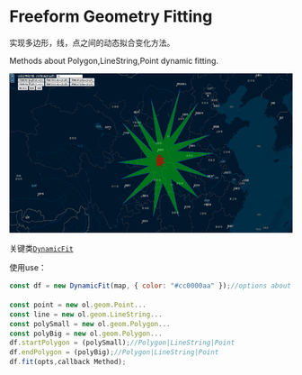 # Freeform Geometry Fitting

实现多边形，线，点之间的动态拟合变化方法。

Methods about Polygon,LineString,Point dynamic fitting.

![截图](./img/rcd.gif)

关键类[`DynamicFit`](./libs//DynamicFit.js)

使用use：

```javascript
const df = new DynamicFit(map, { color: "#cc0000aa" });//options about style

const point = new ol.geom.Point...
const line = new ol.geom.LineString...
const polySmall = new ol.geom.Polygon...
const polyBig = new ol.geom.Polygon...
df.startPolygon = (polySmall);//Polygon|LineString|Point
df.endPolygon = (polyBig);//Polygon|LineString|Point
df.fit(opts,callback Method);
```
